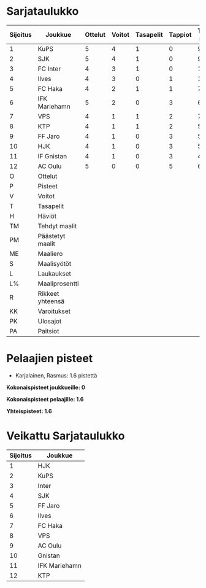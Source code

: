 # Sarjataulukko
| Sijoitus | Joukkue | Ottelut | Voitot | Tasapelit | Tappiot | Tehdyt maalit | Päästetyt maalit | Maaliero | Syötöt |
|----------|---------|---------|--------|-----------|---------|----------------|-------------------|----------|-------|
|1 | KuPS | 5 | 4 | 1 | 0 | 9 | 3 | 6 | 9 | 53 | 16 | 44 | 11 | 0 | 12 | 13|
|2 | SJK | 5 | 4 | 1 | 0 | 9 | 4 | 5 | 6 | 71 | 12 | 56 | 9 | 0 | 7 | 13|
|3 | FC Inter | 4 | 3 | 1 | 0 | 10 | 2 | 8 | 9 | 40 | 25 | 39 | 6 | 0 | 3 | 10|
|4 | Ilves | 4 | 3 | 0 | 1 | 12 | 6 | 6 | 9 | 58 | 20 | 43 | 5 | 1 | 6 | 9|
|5 | FC Haka | 4 | 2 | 1 | 1 | 7 | 6 | 1 | 7 | 28 | 25 | 55 | 15 | 0 | 6 | 7|
|6 | IFK Mariehamn | 5 | 2 | 0 | 3 | 6 | 10 | -4 | 5 | 34 | 17 | 59 | 7 | 0 | 8 | 6|
|7 | VPS | 4 | 1 | 1 | 2 | 7 | 10 | -3 | 5 | 50 | 14 | 43 | 6 | 1 | 11 | 4|
|8 | KTP | 4 | 1 | 1 | 2 | 5 | 10 | -5 | 3 | 40 | 12 | 45 | 10 | 0 | 6 | 4|
|9 | FF Jaro | 4 | 1 | 0 | 3 | 5 | 6 | -1 | 4 | 28 | 17 | 47 | 9 | 0 | 14 | 3|
|10 | HJK | 4 | 1 | 0 | 3 | 5 | 6 | -1 | 4 | 46 | 10 | 42 | 7 | 1 | 8 | 3|
|11 | IF Gnistan | 4 | 1 | 0 | 3 | 4 | 8 | -4 | 3 | 26 | 15 | 38 | 7 | 0 | 4 | 3|
|12 | AC Oulu | 5 | 0 | 0 | 5 | 6 | 14 | -8 | 4 | 37 | 16 | 55 | 11 | 2 | 9 | 0|
|O | Ottelut|
|P | Pisteet|
|V | Voitot|
|T | Tasapelit|
|H | Häviöt|
|TM | Tehdyt maalit|
|PM | Päästetyt maalit|
|ME | Maaliero|
|S | Maalisyötöt|
|L | Laukaukset|
|L% | Maaliprosentti|
|R | Rikkeet yhteensä|
|KK | Varoitukset|
|PK | Ulosajot|
|PA | Paitsiot|

# Pelaajien pisteet
* Karjalainen, Rasmus: 1.6 pistettä

**Kokonaispisteet joukkueille: 0**

**Kokonaispisteet pelaajille: 1.6**

**Yhteispisteet: 1.6**

# Veikattu Sarjataulukko
| Sijoitus | Joukkue |
|----------|---------|
| 1 | HJK |
| 2 | KuPS |
| 3 | Inter |
| 4 | SJK |
| 5 | FF Jaro |
| 6 | Ilves |
| 7 | FC Haka |
| 8 | VPS |
| 9 | AC Oulu |
| 10 | Gnistan |
| 11 | IFK Mariehamn |
| 12 | KTP |
